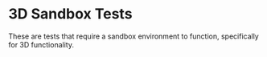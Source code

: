 # 3D Sandbox Tests

These are tests that require a sandbox environment to function, specifically for 3D functionality.